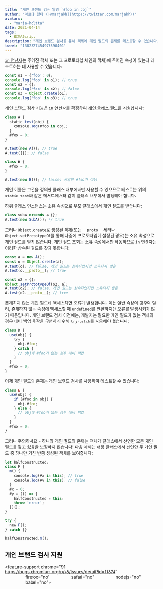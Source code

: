 ```yaml
---
title: "개인 브랜드 검사 일명 `#foo in obj`"
author: "마르야 헐타 ([@marjakh](https://twitter.com/marjakh))"
avatars: 
  - "marja-holtta"
date: 2021-04-14
tags: 
  - ECMAScript
description: "개인 브랜드 검사를 통해 객체에 개인 필드의 존재를 테스트할 수 있습니다."
tweet: "1382327454975590401"
---
```


[`in` 연산자](https://developer.mozilla.org/en-US/docs/Web/JavaScript/Reference/Operators/in)는 주어진 객체(또는 그 프로토타입 체인의 객체)에 주어진 속성이 있는지 테스트하는 데 사용할 수 있습니다:

```javascript
const o1 = {'foo': 0};
console.log('foo' in o1); // true
const o2 = {};
console.log('foo' in o2); // false
const o3 = Object.create(o1);
console.log('foo' in o3); // true
```

개인 브랜드 검사 기능은 `in` 연산자를 확장하여 [개인 클래스 필드](https://v8.dev/features/class-fields#private-class-fields)를 지원합니다:

```javascript
class A {
  static test(obj) {
    console.log(#foo in obj);
  }
  #foo = 0;
}

A.test(new A()); // true
A.test({}); // false

class B {
  #foo = 0;
}

A.test(new B()); // false; 동일한 #foo가 아님
```

개인 이름은 그것을 정의한 클래스 내부에서만 사용할 수 있으므로 테스트는 위의 `static test`와 같은 메서드에서와 같이 클래스 내부에서 발생해야 합니다.

하위 클래스 인스턴스는 소유 속성으로 부모 클래스에서 개인 필드를 받습니다:

```javascript
class SubA extends A {};
A.test(new SubA()); // true
```

그러나 `Object.create`로 생성된 객체(또는 `__proto__` 세터나 `Object.setPrototypeOf`를 통해 나중에 프로토타입이 설정된 경우)는 소유 속성으로 개인 필드를 받지 않습니다. 개인 필드 조회는 소유 속성에서만 작동하므로 `in` 연산자는 이러한 상속된 필드를 찾지 못합니다:

<!--truncate-->
```javascript
const a = new A();
const o = Object.create(a);
A.test(o); // false, 개인 필드는 상속되었지만 소유되지 않음
A.test(o.__proto__); // true

const o2 = {};
Object.setPrototypeOf(o2, a);
A.test(o2); // false, 개인 필드는 상속되었지만 소유되지 않음
A.test(o2.__proto__); // true
```

존재하지 않는 개인 필드에 액세스하면 오류가 발생합니다. 이는 일반 속성의 경우와 달리, 존재하지 않는 속성에 액세스할 때 `undefined`를 반환하지만 오류를 발생시키지 않기 때문입니다. 개인 브랜드 검사 이전에는, 개발자는 필요한 개인 필드가 없는 객체의 경우 대비 백업 동작을 구현하기 위해 `try`-`catch`를 사용해야 했습니다:

```javascript
class D {
  use(obj) {
    try {
      obj.#foo;
    } catch {
      // obj에 #foo가 없는 경우 대비 백업
    }
  }
  #foo = 0;
}
```

이제 개인 필드의 존재는 개인 브랜드 검사를 사용하여 테스트할 수 있습니다:

```javascript
class E {
  use(obj) {
    if (#foo in obj) {
      obj.#foo;
    } else {
      // obj에 #foo가 없는 경우 대비 백업
    }
  }
  #foo = 0;
}
```

그러나 주의하세요 - 하나의 개인 필드의 존재는 객체가 클래스에서 선언한 모든 개인 필드를 갖고 있음을 보장하지 않습니다! 다음 예제는 해당 클래스에서 선언한 두 개인 필드 중 하나만 가진 반쯤 생성된 객체를 보여줍니다:

```javascript
let halfConstructed;
class F {
  m() {
    console.log(#x in this); // true
    console.log(#y in this); // false
  }
  #x = 0;
  #y = (() => {
    halfConstructed = this;
    throw 'error';
  })();
}

try {
  new F();
} catch {}

halfConstructed.m();
```

## 개인 브랜드 검사 지원

<feature-support chrome="91 https://bugs.chromium.org/p/v8/issues/detail?id=11374"
                 firefox="no"
                 safari="no"
                 nodejs="no"
                 babel="no"></feature-support>

